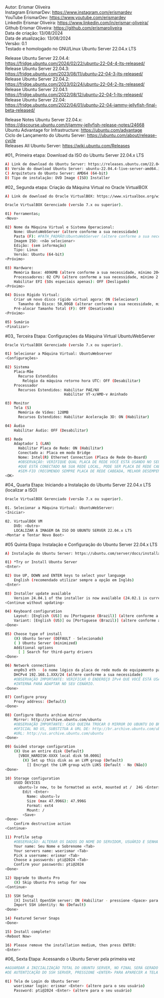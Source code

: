 Autor: Erismar Oliveira<br>
Instagram ErismarDev: https://www.instagram.com/erismardev<br>
YouTube ErismarDev: https://www.youtube.com/erismardev<br>
LinkedIn Erismar Oliveira: https://www.linkedin.com/in/erismar-oliveira/<br>
Github Erismar Oliveira: https://github.com/erismaroliveira<br>
Data de criação: 13/08/2024<br>
Data de atualização: 13/08/2024<br>
Versão: 0.1<br>
Testado e homologado no GNU/Linux Ubuntu Server 22.04.x LTS

Release Ubuntu Server 22.04.4: https://fridge.ubuntu.com/2024/02/22/ubuntu-22-04-4-lts-released/<br>
Release Ubuntu Server 22.04.3: https://fridge.ubuntu.com/2023/08/11/ubuntu-22-04-3-lts-released/<br>
Release Ubuntu Server 22.04.2: https://fridge.ubuntu.com/2023/02/24/ubuntu-22-04-2-lts-released/<br>
Release Ubuntu Server 22.04.1: https://fridge.ubuntu.com/2022/08/12/ubuntu-22-04-1-lts-released/<br>
Release Ubuntu Server 22.04: https://fridge.ubuntu.com/2022/04/01/ubuntu-22-04-jammy-jellyfish-final-beta-released/

Release Notes Ubuntu Server 22.04.x: https://discourse.ubuntu.com/t/jammy-jellyfish-release-notes/24668<br>
Ubuntu Advantage for Infrastructure: https://ubuntu.com/advantage<br>
Ciclo de Lançamento do Ubuntu Server: https://ubuntu.com/about/release-cycle<br>
Releases All Ubuntu Server: https://wiki.ubuntu.com/Releases

#01\_ Primeira etapa: Download da ISO do Ubuntu Server 22.04.x LTS

```bash
A) Link de download do Ubuntu Server: https://releases.ubuntu.com/22.04/
B) Versão do download Ubuntu Server: ubuntu-22.04.4-live-server-amd64.iso (Link atualizado em 16/02/2024)
C) Arquitetura do Ubuntu Server: AMD64 (64-bit)
D) Tipo de instalação: DVD Image (ISO) Installer
```

#02\_ Segunda etapa: Criação da Máquina Virtual no Oracle VirtualBOX<br>

```bash
A) Link de download do Oracle VirtualBOX: https://www.virtualbox.org/wiki/Downloads

Oracle VirtualBOX Gerenciado (versão 7.x ou superior).

01) Ferramentas;
<Novo>

02) Nome da Máquina Virtual e Sistema Operacional:
	Nome: UbuntuWebServer (altere conforme a sua necessidade)
	Pasta (F): #PATH_PADRÃO\UbuntuWebServer (altere conforme a sua necessidade)
	Imagem ISO: <não selecionar>
	Edição: (sem informação)
	Tipo: Linux
	Versão: Ubuntu (64-bit)
<Próximo>

03) Hardware:
	Memória Base: 4096MB (altere conforme a sua necessidade, mínimo 2048MB)
	Processadores: 02 CPU (altere conforme a sua necessidade, mínimo 2 CPU)
	Habilitar EFI (SOs especiais apenas): OFF (Desligado)
<Próximo>

04) Disco Rígido Virtual:
	Criar um novo disco rígido virtual agora: ON (Selecionar)
	  Tamanho do Disco: 50,00GB (alterar conforme a sua necessidade, mínimo 50GB)
	Pré-alocar Tamanho Total (F): OFF (Desativado)
<Próximo>

05) Sumário
<Finalizar>
```

#03\_ Terceira Etapa: Configurações da Máquina Virtual UbuntuWebServer

```bash
Oracle VirtualBOX Gerenciado (versão 7.x ou superior).

01) Selecionar a Máquina Virtual: UbuntuWebserver
<Configurações>

02) Sistema
	Placa-Mãe
	  Recurso Estendidos
	    Relógio da máquina retorno hora UTC: OFF (Desabilitar)
	Processador
      Recursos Estendidos: Habilitar PAE/NX
                           Habilitar VT-x/AMD-v Aninhado

03) Monitor
	Tela (S)
	  Memória de Vídeo: 128MB
	  Recursos Estendidos: Habilitar Aceleração 3D: ON (Habilitar)

04) Áudio
	Habilitar Áudio: OFF (Desabilitar)

05) Rede
	Adaptador 1 (LAN)
	  Habilitar Placa de Rede: ON (Habilitar)
	  Conectado a: Placa em modo Bridge
	  Nome: Intel(R) Ethernet Connection (Placa de Rede On-Board)
	  #OBSERVAÇÃO: VERIFIQUE QUAL PLACA DE REDE VOCÊ ESTÁ USANDO NO SEU EQUIPAMENTO
	  #QUE ESTÁ CONECTADO NA SUA REDE LOCAL, PODE SER PLACA DE REDE CABEADA OU PLACA
	  #SEM-FIO (RECOMENDO SEMPRE PLACA DE REDE CABEADA, MELHOR DESEMPENHO).
<OK>
```

#04\_ Quarta Etapa: Iniciando a Instalação do Ubuntu Server 22.04.x LTS (localizar a ISO)

```bash
Oracle VirtualBOX Gerenciado (versão 7.x ou superior).

01. Selecionar a Máquina Virtual: UbuntuWebServer:
<Iniciar>

02. VirtualBOX VM
	DVD: <Outro>
	LOCALIZAR A IMAGEM DA ISO DO UBUNTU SERVER 22.04.x LTS
<Montar e Tentar Novo Boot>
```

#05 Quinta Etapa: Instalação e Configuração do Ubuntu Server 22.04.x LTS<br>

```bash
A) Instalação do Ubuntu Server: https://ubuntu.com/server/docs/installation

01) *Try or Install Ubuntu Server
<Enter>

02) Use UP, DOWN and ENTER keys to select your language
	English (recomendado utilizar sempre a opção em Inglês)
<Enter>

03) Installer update available
	Version 24.04.1 of the installer is now available (24.02.1 is currently running)
<Continue without updating>

04) Keyboard configuration
	Layout: [English (US)] ou [Portuguese (Brazil)] (altere conforme a sua necessidade)
	Variant: [English (US)] ou [Portuguese (Brazil)] (altere conforme a sua necessidade)
<Done>

05) Choose type of install
	(X) Ubuntu Server (DEFAULT - Selecionado)
	( ) Ubuntu Server (minimized)
	Additional options
	  [ ] Search for third-party drivers
<Done>

06) Network connections
	enp0s3 eth - (o nome lógico da placa de rede muda de equipamento para equipamento)
	DHCPv4 192.168.1.XXX/24 (altere conforme a sua necessidade)
	#OBSERVAÇÃO IMPORTANTE: VERIFICAR O ENDEREÇO IPv4 QUE VOCÊ ESTÁ USANDO NA SUA REDE
	#INTERNA PARA ADAPTAR NO SEU CENÁRIO.
<Done>

07) Configure proxy
	Proxy address: (Default)
<Done>

08) Configure Ubuntu archive mirror
	Mirror: http://archive.ubuntu.com/ubuntu
	#OBSERVAÇÃO IMPORTANTE: CASO QUEIRA TROCAR O MIRROR DO UBUNTU DO BRASIL PARA O
	#OFICIAL NO US, SUBSTITUA A URL DE: http://br.archive.ubuntu.com/ubuntu PARA A
	#URL: http://us.archive.ubuntu.com/ubuntu
<Done>

09) Guided storage configuration
	(X) Use an entire disk (Default)
	  [VBOX_HARDISK-XXXX local disk 50.000G]
	    (X) Set up this disk as an LVM group (Default)
	      [] Encrypt the LVM group with LUKS (Default - No (Não))
<Done>

10) Storage configuration
	USED DEVICES
	  ubuntu-lv	new, to be formatted as ext4, mounted at /	24G <Enter>
	    Edit <Enter>
	      Name: ubuntu-lv
	      Size (max 47.996G): 47.996G
	      Format: ext4
	      Mount: /
	    <Save>
<Done>
	Confirm destructive action
<Continue>

11) Profile setup
	#OBSERVAÇÃO: ALTERAR OS DADOS DO NOME DO SERVIDOR, USUÁRIO E SENHA PARA O SEU CENÁRIO.
	Your name: Seu Nome e Sobrenome <Tab>
	Your servers name: wserismar <Tab>
	Pick a username: erismar <Tab>
	Choose a passwords: pti@2024 <Tab>
	Confirm your passwords: pti@2024
<Done>

12) Upgrade to Ubuntu Pro
	(X) Skip Ubuntu Pro setup for now
<Continue>

13) SSH Setup
	[X] Install OpenSSH server: ON (Habilitar - pressione <Space> para selecionar)
	Import SSH identity: No (Default)
<Done>

14) Featured Server Snaps
<Done>

15) Install complete!
<Reboot Now>

16) Please remove the installation medium, then press ENTER:
<Enter>
```

#06\_ Sexta Etapa: Acessando o Ubuntu Server pela primeira vez<br>

```bash
#AGUARDAR A INICIALIZAÇÃO TOTAL DO UBUNTU SERVER, NO FINAL SERÁ GERADO VÁRIAS CHAVES
#DE AUTENTICAÇÃO DO SSH SERVER, PRESSIONE <ENTER> PARA APARECER A TELA DE LOGIN.

01) Tela de Login do Ubuntu Server
	wserismar login: erismar <Enter> (altere para o seu usuário)
	Password: pti@2024 <Enter> (altere para o seu usuário)
```
